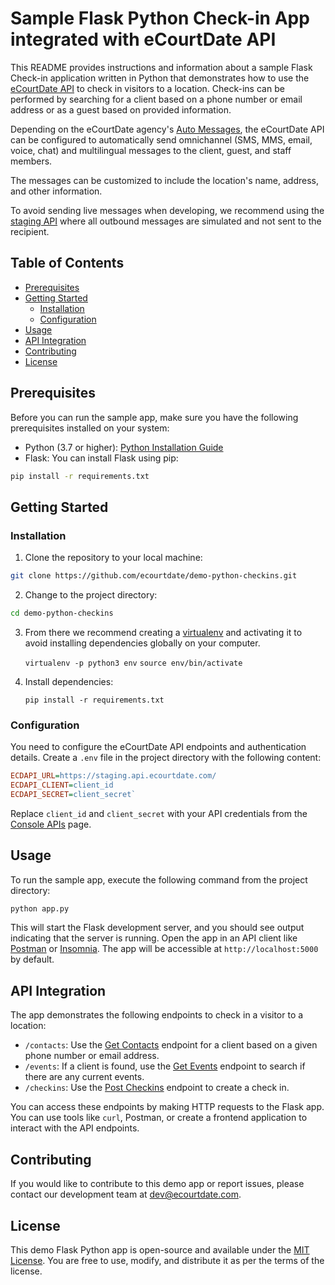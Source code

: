 # Sample Flask Python Check-in App integrated with eCourtDate API

This README provides instructions and information about a sample Flask Check-in application written in Python that demonstrates how to use the [eCourtDate API](https://docs.ecourtdate.com) to check in visitors to a location. Check-ins can be performed by searching for a client based on a phone number or email address or as a guest based on provided information.

Depending on the eCourtDate agency's [Auto Messages](https://staging.ecourtdate.com/auto_messages), the eCourtDate API can be configured to automatically send omnichannel (SMS, MMS, email, voice, chat) and multilingual messages to the client, guest, and staff members. 

The messages can be customized to include the location's name, address, and other information.

To avoid sending live messages when developing, we recommend using the [staging API](https://devs.ecourtdate.com) where all outbound messages are simulated and not sent to the recipient.

## Table of Contents

- [Prerequisites](#prerequisites)
- [Getting Started](#getting-started)
  - [Installation](#installation)
  - [Configuration](#configuration)
- [Usage](#usage)
- [API Integration](#api-integration)
- [Contributing](#contributing)
- [License](#license)

## Prerequisites

Before you can run the sample app, make sure you have the following prerequisites installed on your system:

- Python (3.7 or higher): [Python Installation Guide](https://www.python.org/downloads/)
- Flask: You can install Flask using pip:

```bash
pip install -r requirements.txt
```

## Getting Started

### Installation

1. Clone the repository to your local machine:

```bash
git clone https://github.com/ecourtdate/demo-python-checkins.git
```

2. Change to the project directory:

```bash
cd demo-python-checkins
```

3. From there we recommend creating a [virtualenv](https://docs.python.org/3/library/venv.html) and activating it to avoid installing dependencies globally on your computer.

   `virtualenv -p python3 env`
   `source env/bin/activate`

4. Install dependencies:

   `pip install -r requirements.txt`

### Configuration

You need to configure the eCourtDate API endpoints and authentication details. Create a `.env` file in the project directory with the following content:

```ini
ECDAPI_URL=https://staging.api.ecourtdate.com/
ECDAPI_CLIENT=client_id
ECDAPI_SECRET=client_secret`
```

Replace `client_id` and `client_secret` with your API credentials from the [Console APIs](https://console.ecourtdate.com/apis) page.

## Usage

To run the sample app, execute the following command from the project directory:

```bash
python app.py
```

This will start the Flask development server, and you should see output indicating that the server is running. Open the app in an API client like [Postman](https://www.postman.com/) or [Insomnia](https://insomnia.rest/). The app will be accessible at `http://localhost:5000` by default.

## API Integration

The app demonstrates the following endpoints to check in a visitor to a location:

- `/contacts`: Use the [Get Contacts](https://docs.ecourtdate.com/#tag/Contacts/operation/GetContacts) endpoint for a client based on a given phone number or email address.
- `/events`: If a client is found, use the [Get Events](https://docs.ecourtdate.com/#tag/Events/operation/GetEvents) endpoint to search if there are any current events.
- `/checkins`: Use the [Post Checkins](https://docs.ecourtdate.com/#tag/Checkins/operation/PostCheckins) endpoint to create a check in.

You can access these endpoints by making HTTP requests to the Flask app. You can use tools like `curl`, Postman, or create a frontend application to interact with the API endpoints.

## Contributing

If you would like to contribute to this demo app or report issues, please contact our development team at dev@ecourtdate.com.

## License

This demo Flask Python app is open-source and available under the [MIT License](LICENSE). You are free to use, modify, and distribute it as per the terms of the license.
